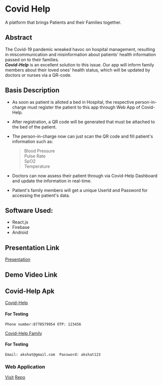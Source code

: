 # Covid Help

A platform that brings Patients and their Families together.

## Abstract

The Covid-19 pandemic wreaked havoc on hospital management, resulting in miscommunication and misinformation about patients' health information passed on to their families.\
***Covid-Help*** is an excellent solution to this issue. Our app will inform family members about their loved ones' health status, which will be updated by doctors or nurses via a QR-code.


## Basis Description

- As soon as patient is alloted a bed in Hospital, the respective person-in-charge must register the patient to this app through Web App of Covid-Help.
- After registration, a QR code will be generated that must be attached to the bed of the patient.
- The person-in-charge now can just scan the QR code and fill patient's information such as:

    >Blood Pressure\
    >Pulse Rate\
    >SpO2\
    >Temperature
- Doctors can now assess their patient through via Covid-Help Dashboard and update the information in real-time.
- Patient's family members will get a unique UserId and Password for accessing the patient's data.

## Software Used:

- React.js
- Firebase
- Android 

## Presentation Link

[Presentation](https://docs.google.com/presentation/d/1lsaCR8ER5tjTsj-sqpbkIe3Jp4-wp0RGdBHr13HoZ9c/edit?usp=sharing)

## Demo Video Link

## Covid-Help Apk

[Covid-Help](https://drive.google.com/file/d/1KqEQFNVgWm9wJwEXiL16GDsoYvhs5VIs/view?usp=sharing)
#### For Testing
`Phone number:8770579954 OTP: 123456`

[Covid-Help Family](https://drive.google.com/file/d/1s9J6RM7KxPjEfTzj8Ucqn_CUsiBZ2lQm/view?usp=sharing)
#### For Testing
`Email: akshat@gmail.com  Password: akshat123`

### Web Application
[Visit](https://anuragtech02.github.io/covid-help-admin)
[Repo](https://github.com/Anuragtech02/covid-help-admin)
